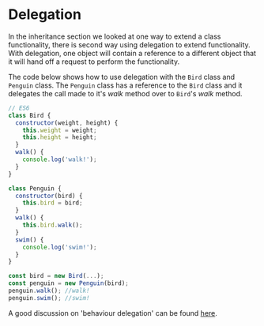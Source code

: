 # Delegation

In the inheritance section we looked at one way to extend a class functionality, there is second way using delegation to extend functionality. With delegation, one object will contain a reference to a different object that it will hand off a request to perform the functionality.

The code below shows how to use delegation with the `Bird` class and `Penguin` class. The `Penguin` class has a reference to the `Bird` class and it delegates the call made to it's _walk_ method over to `Bird`'s _walk_ method.

```javascript
// ES6
class Bird {
  constructor(weight, height) {
    this.weight = weight;
    this.height = height;
  }
  walk() {
    console.log('walk!');
  }
}

class Penguin {
  constructor(bird) {
    this.bird = bird;
  }
  walk() {
    this.bird.walk();
  }
  swim() {
    console.log('swim!');
  }
}

const bird = new Bird(...);
const penguin = new Penguin(bird);
penguin.walk(); //walk!
penguin.swim(); //swim!
```

A good discussion on 'behaviour delegation' can be found [here](https://github.com/getify/You-Dont-Know-JS/blob/master/this%20%26%20object%20prototypes/ch6.md).


